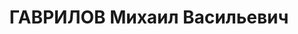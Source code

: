 ---
title: ГАВРИЛОВ Михаил Васильевич
description: "Род. в 1891, Владимирская обл., Киржачский р-н, д. Акулово. Проживал:\
  \ Владимирская обл., Киржачский р-н, д. Акулово. Плотник \n  Арестован 11.08.1951.\
  \ Приговор: 5 лет ссылки."
---